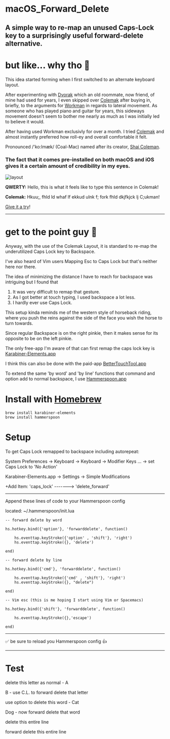 # macOS_Forward_Delete
A simple way to re-map an unused Caps-Lock key to a surprisingly useful forward-delete alternative.
---
# but like... why tho 🤨

This idea started forming when I first switched to an alternate keyboard layout.

After experimenting with [Dvorak](https://www.daskeyboard.com/blog/the-dvorak-keyboard-layout/) which an old roommate, now friend, of mine had used for years, I even skipped over [Colemak](https://colemak.com)  after buying in, briefly, to the arguments for [Workman](https://workmanlayout.org/#the-problem-with-colemak) in regards to lateral movement. As someone who has played piano and guitar for years, this sideways movement doesn't seem to bother me nearly as much as I was initially led to believe it would.

After having used Workman exclusivly for over a month. I tried [Colemak](https://colemak.com) and almost instantly preferred how roll-ey and overall comfortable it felt.

Pronounced /'ko:lmæk/ (Coal-Mac) named after its creator, [Shai Coleman](https://shaicoleman.com/shai-coleman.pdf).

### The fact that it comes pre-installed on both macOS and iOS gives it a certain amount of credibility in my eyes.

![layout](https://colemak.com/wiki/images/a/ad/Colemak_vs_qwerty.jpg)
 
 **QWERTY:** Hello, this is what it feels like to type this sentence in Colemak!

**Colemak:** Hkuu;, fhld ld whaf lf ekkud ulnk f; fork fhld dkjfkjck lj C;ukman!

[Give it a try](https://colemak.com/Converter)!

---
# get to the point guy 😤
Anyway, with the use of the Colemak Layout, it is standard to re-map the underutilized Caps Lock key to Backspace.

I've also heard of Vim users Mapping Esc to Caps Lock but that's neither here nor there.

The idea of minimizing the distance I have to reach for backspace was intriguing but I found that 
1. It was very difficult to remap that gesture.
2. As I got better at touch typing, I used backspace a lot less.
3. I hardly ever use Caps Lock.

This setup kinda reminds me of the western style of horseback riding, where you push the reins against the side of the face you wish the horse to turn towards.

Since regular Backspace is on the right pinkie, then it makes sense for its opposite to be on the left pinkie.

The only free-app I'm aware of that can first remap the caps lock key is [Karabiner-Elements.app](https://karabiner-elements.pqrs.org)

I think this can also be done with the paid-app [BetterTouchTool.app](https://folivora.ai)

To extend the same 'by word' and 'by line' functions that command and option add to normal backspace, I use [Hammerspoon.app](https://www.hammerspoon.org)

# Install with [Homebrew](https://brew.sh)

```
brew install karabiner-elements
brew install hammerspoon
```

# Setup

To get Caps Lock remapped to backspace including autorepeat:

System Preferences → Keyboard → Keyboard → Modifier Keys ... → set Caps Lock to 'No Action'


Karabiner-Elements.app → Settings → Simple Modifications

 +Add Item:  'caps_lock' -------> 'delete_forward'

---
Append these lines of code to your Hammerspoon config

located: ~/.hammerspoon/init.lua

```
-- forward delete by word

hs.hotkey.bind({'option'}, 'forwarddelete', function()

    hs.eventtap.keyStroke({'option' , 'shift'}, 'right')
    hs.eventtap.keyStroke({}, 'delete')

end)

-- forward delete by line

hs.hotkey.bind({'cmd'}, 'forwarddelete', function()

    hs.eventtap.keyStroke({'cmd' , 'shift'}, 'right')
    hs.eventtap.keyStroke({}, "delete")

end)

-- Vim esc (this is me hoping I start using Vim or Spacemacs)

hs.hotkey.bind({'shift'}, 'forwarddelete', function()

    hs.eventtap.keyStroke({},'escape')

end)
```


---

✅ be sure to reload you Hammerspoon config 👍 

---

# Test

delete this letter as normal - A

B - use C.L. to forward delete that letter

use option to delete this word - Cat

Dog - now forward delete that word

delete this entire line

forward delete this entire line

